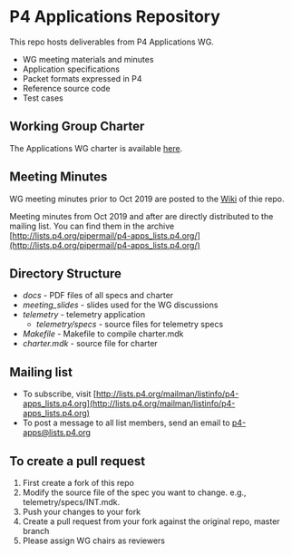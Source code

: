 P4 Applications Repository 
============================

This repo hosts deliverables from P4 Applications WG.
- WG meeting materials and minutes 
- Application specifications
- Packet formats expressed in P4
- Reference source code
- Test cases

Working Group Charter
----------------------
The Applications WG charter is available [here](https://github.com/p4lang/p4-applications/blob/master/docs/charter.pdf).

Meeting Minutes
---------------------
WG meeting minutes prior to Oct 2019 are posted to the [Wiki](https://github.com/p4lang/p4-applications/wiki) of thie repo.

Meeting minutes from Oct 2019 and after are directly distributed to the mailing list. You can find them in the archive
[http://lists.p4.org/pipermail/p4-apps_lists.p4.org/](http://lists.p4.org/pipermail/p4-apps_lists.p4.org/)

Directory Structure
------------------
* _docs_ - PDF files of all specs and charter
* _meeting_slides_ - slides used for the WG discussions  
* _telemetry_ - telemetry application
  - _telemetry/specs_ - source files for telemetry specs
* _Makefile_ - Makefile to compile charter.mdk
* _charter.mdk_ - source file for charter

Mailing list
-------------------
- To subscribe, visit
  [http://lists.p4.org/mailman/listinfo/p4-apps_lists.p4.org](http://lists.p4.org/mailman/listinfo/p4-apps_lists.p4.org)
- To post a message to all list members, send an email to <p4-apps@lists.p4.org>

To create a pull request
------------------------
1. First create a fork of this repo
1. Modify the source file of the spec you want to change. e.g., telemetry/specs/INT.mdk.
1. Push your changes to your fork
1. Create a pull request from your fork against the original repo, master branch
1. Please assign WG chairs as reviewers
